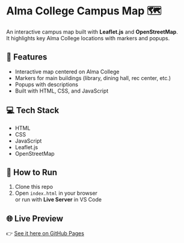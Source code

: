 # Alma College Campus Map 🗺️

An interactive campus map built with **Leaflet.js** and **OpenStreetMap**.  
It highlights key Alma College locations with markers and popups.  

## 🚀 Features
- Interactive map centered on Alma College
- Markers for main buildings (library, dining hall, rec center, etc.)
- Popups with descriptions
- Built with HTML, CSS, and JavaScript

## 💻 Tech Stack
- HTML  
- CSS  
- JavaScript  
- Leaflet.js  
- OpenStreetMap  

## 📌 How to Run
1. Clone this repo  
2. Open `index.html` in your browser  
   or run with **Live Server** in VS Code  

## 🌐 Live Preview
👉 [See it here on GitHub Pages]((http://127.0.0.1:5500/index.html))


 
